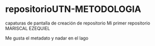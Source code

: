 # repositorioUTN-METODOLOGIA
capaturas de pantalla de creación de repositorio
Mi primer repositorio MARISCAL EZEQUIEL

Me gusta el metadato y nadar en el lago

